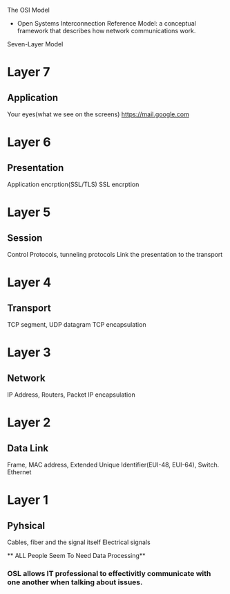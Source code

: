 The OSI Model

- Open Systems Interconnection Reference Model: a conceptual framework that describes how network communications work.

Seven-Layer Model

# Layer 7

## Application

Your eyes(what we see on the screens)
https://mail.google.com

# Layer 6

## Presentation

Application encrption(SSL/TLS)
SSL encrption

# Layer 5

## Session

Control Protocols, tunneling protocols
Link the presentation to the transport

# Layer 4

## Transport

TCP segment, UDP datagram
TCP encapsulation

# Layer 3

## Network

IP Address, Routers, Packet
IP encapsulation

# Layer 2

## Data Link

Frame, MAC address, Extended Unique Identifier(EUI-48, EUI-64), Switch.
Ethernet

# Layer 1

## Pyhsical

Cables, fiber and the signal itself
Electrical signals

** ALL People Seem To Need Data Processing**

### OSL allows IT professional to effectivitly communicate with one another when talking about issues.
